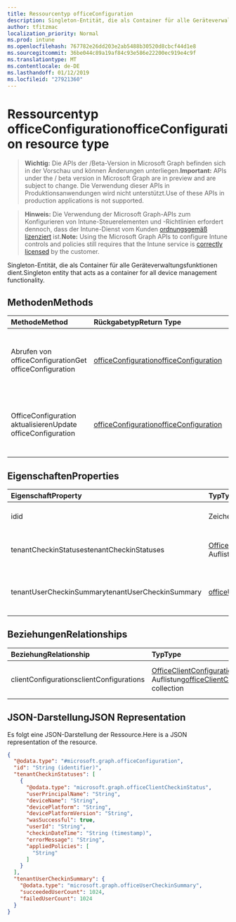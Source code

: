```yaml
---
title: Ressourcentyp officeConfiguration
description: Singleton-Entität, die als Container für alle Geräteverwaltungsfunktionen dient.
author: tfitzmac
localization_priority: Normal
ms.prod: intune
ms.openlocfilehash: 767782e26dd203e2ab5488b30520d8cbcf44d1e8
ms.sourcegitcommit: 36be044c89a19af84c93e586e22200ec919e4c9f
ms.translationtype: MT
ms.contentlocale: de-DE
ms.lasthandoff: 01/12/2019
ms.locfileid: "27921360"
---
```

# <a name="officeconfiguration-resource-type"></a><span data-ttu-id="86367-103">Ressourcentyp officeConfiguration</span><span class="sxs-lookup"><span data-stu-id="86367-103">officeConfiguration resource type</span></span>

> <span data-ttu-id="86367-104">**Wichtig:** Die APIs der /Beta-Version in Microsoft Graph befinden sich in der Vorschau und können Änderungen unterliegen.</span><span class="sxs-lookup"><span data-stu-id="86367-104">**Important:** APIs under the / beta version in Microsoft Graph are in preview and are subject to change.</span></span> <span data-ttu-id="86367-105">Die Verwendung dieser APIs in Produktionsanwendungen wird nicht unterstützt.</span><span class="sxs-lookup"><span data-stu-id="86367-105">Use of these APIs in production applications is not supported.</span></span>

> <span data-ttu-id="86367-106">**Hinweis:** Die Verwendung der Microsoft Graph-APIs zum Konfigurieren von Intune-Steuerelementen und -Richtlinien erfordert dennoch, dass der Intune-Dienst vom Kunden [ordnungsgemäß lizenziert](https://go.microsoft.com/fwlink/?linkid=839381) ist.</span><span class="sxs-lookup"><span data-stu-id="86367-106">**Note:** Using the Microsoft Graph APIs to configure Intune controls and policies still requires that the Intune service is [correctly licensed](https://go.microsoft.com/fwlink/?linkid=839381) by the customer.</span></span>

<span data-ttu-id="86367-107">Singleton-Entität, die als Container für alle Geräteverwaltungsfunktionen dient.</span><span class="sxs-lookup"><span data-stu-id="86367-107">Singleton entity that acts as a container for all device management functionality.</span></span>
## <a name="methods"></a><span data-ttu-id="86367-108">Methoden</span><span class="sxs-lookup"><span data-stu-id="86367-108">Methods</span></span>
|<span data-ttu-id="86367-109">Methode</span><span class="sxs-lookup"><span data-stu-id="86367-109">Method</span></span>|<span data-ttu-id="86367-110">Rückgabetyp</span><span class="sxs-lookup"><span data-stu-id="86367-110">Return Type</span></span>|<span data-ttu-id="86367-111">Beschreibung</span><span class="sxs-lookup"><span data-stu-id="86367-111">Description</span></span>|
|:---|:---|:---|
|<span data-ttu-id="86367-112">Abrufen von officeConfiguration</span><span class="sxs-lookup"><span data-stu-id="86367-112">Get officeConfiguration</span></span>|[<span data-ttu-id="86367-113">officeConfiguration</span><span class="sxs-lookup"><span data-stu-id="86367-113">officeConfiguration</span></span>](../resources/intune-cirrus-officeconfiguration.md)|<span data-ttu-id="86367-114">Lesen Sie Eigenschaften und Beziehungen des [OfficeConfiguration](../resources/intune-cirrus-officeconfiguration.md) -Objekts.</span><span class="sxs-lookup"><span data-stu-id="86367-114">Read properties and relationships of the [officeConfiguration](../resources/intune-cirrus-officeconfiguration.md) object.</span></span>|
|<span data-ttu-id="86367-115">OfficeConfiguration aktualisieren</span><span class="sxs-lookup"><span data-stu-id="86367-115">Update officeConfiguration</span></span>|[<span data-ttu-id="86367-116">officeConfiguration</span><span class="sxs-lookup"><span data-stu-id="86367-116">officeConfiguration</span></span>](../resources/intune-cirrus-officeconfiguration.md)|<span data-ttu-id="86367-117">Aktualisieren Sie die Eigenschaften eines [OfficeConfiguration](../resources/intune-cirrus-officeconfiguration.md) -Objekts.</span><span class="sxs-lookup"><span data-stu-id="86367-117">Update the properties of a [officeConfiguration](../resources/intune-cirrus-officeconfiguration.md) object.</span></span>|

## <a name="properties"></a><span data-ttu-id="86367-118">Eigenschaften</span><span class="sxs-lookup"><span data-stu-id="86367-118">Properties</span></span>
|<span data-ttu-id="86367-119">Eigenschaft</span><span class="sxs-lookup"><span data-stu-id="86367-119">Property</span></span>|<span data-ttu-id="86367-120">Typ</span><span class="sxs-lookup"><span data-stu-id="86367-120">Type</span></span>|<span data-ttu-id="86367-121">Beschreibung</span><span class="sxs-lookup"><span data-stu-id="86367-121">Description</span></span>|
|:---|:---|:---|
|<span data-ttu-id="86367-122">id</span><span class="sxs-lookup"><span data-stu-id="86367-122">id</span></span>|<span data-ttu-id="86367-123">Zeichenfolge</span><span class="sxs-lookup"><span data-stu-id="86367-123">String</span></span>|<span data-ttu-id="86367-124">ID des Office-Konfiguration.</span><span class="sxs-lookup"><span data-stu-id="86367-124">Id of the office configuration.</span></span>|
|<span data-ttu-id="86367-125">tenantCheckinStatuses</span><span class="sxs-lookup"><span data-stu-id="86367-125">tenantCheckinStatuses</span></span>|<span data-ttu-id="86367-126">[OfficeClientCheckinStatus](../resources/intune-cirrus-officeclientcheckinstatus.md) -Auflistung</span><span class="sxs-lookup"><span data-stu-id="86367-126">[officeClientCheckinStatus](../resources/intune-cirrus-officeclientcheckinstatus.md) collection</span></span>|<span data-ttu-id="86367-127">Liste der Office-Client Einchecken Status.</span><span class="sxs-lookup"><span data-stu-id="86367-127">List of office Client check-in status.</span></span>|
|<span data-ttu-id="86367-128">tenantUserCheckinSummary</span><span class="sxs-lookup"><span data-stu-id="86367-128">tenantUserCheckinSummary</span></span>|[<span data-ttu-id="86367-129">officeUserCheckinSummary</span><span class="sxs-lookup"><span data-stu-id="86367-129">officeUserCheckinSummary</span></span>](../resources/intune-cirrus-officeusercheckinsummary.md)|<span data-ttu-id="86367-130">Entität, die Mandanten Einchecken Statuen beschreibt.</span><span class="sxs-lookup"><span data-stu-id="86367-130">Entity that describes tenant check-in statues</span></span>|

## <a name="relationships"></a><span data-ttu-id="86367-131">Beziehungen</span><span class="sxs-lookup"><span data-stu-id="86367-131">Relationships</span></span>
|<span data-ttu-id="86367-132">Beziehung</span><span class="sxs-lookup"><span data-stu-id="86367-132">Relationship</span></span>|<span data-ttu-id="86367-133">Typ</span><span class="sxs-lookup"><span data-stu-id="86367-133">Type</span></span>|<span data-ttu-id="86367-134">Beschreibung</span><span class="sxs-lookup"><span data-stu-id="86367-134">Description</span></span>|
|:---|:---|:---|
|<span data-ttu-id="86367-135">clientConfigurations</span><span class="sxs-lookup"><span data-stu-id="86367-135">clientConfigurations</span></span>|<span data-ttu-id="86367-136">[OfficeClientConfiguration](../resources/intune-cirrus-officeclientconfiguration.md) -Auflistung</span><span class="sxs-lookup"><span data-stu-id="86367-136">[officeClientConfiguration](../resources/intune-cirrus-officeclientconfiguration.md) collection</span></span>|<span data-ttu-id="86367-137">Liste der Office-Client-Konfiguration.</span><span class="sxs-lookup"><span data-stu-id="86367-137">List of office Client configuration.</span></span>|

## <a name="json-representation"></a><span data-ttu-id="86367-138">JSON-Darstellung</span><span class="sxs-lookup"><span data-stu-id="86367-138">JSON Representation</span></span>
<span data-ttu-id="86367-139">Es folgt eine JSON-Darstellung der Ressource.</span><span class="sxs-lookup"><span data-stu-id="86367-139">Here is a JSON representation of the resource.</span></span>
<!-- {
  "blockType": "resource",
  "keyProperty": "id",
  "@odata.type": "microsoft.graph.officeConfiguration"
}
-->
``` json
{
  "@odata.type": "#microsoft.graph.officeConfiguration",
  "id": "String (identifier)",
  "tenantCheckinStatuses": [
    {
      "@odata.type": "microsoft.graph.officeClientCheckinStatus",
      "userPrincipalName": "String",
      "deviceName": "String",
      "devicePlatform": "String",
      "devicePlatformVersion": "String",
      "wasSuccessful": true,
      "userId": "String",
      "checkinDateTime": "String (timestamp)",
      "errorMessage": "String",
      "appliedPolicies": [
        "String"
      ]
    }
  ],
  "tenantUserCheckinSummary": {
    "@odata.type": "microsoft.graph.officeUserCheckinSummary",
    "succeededUserCount": 1024,
    "failedUserCount": 1024
  }
}
```



